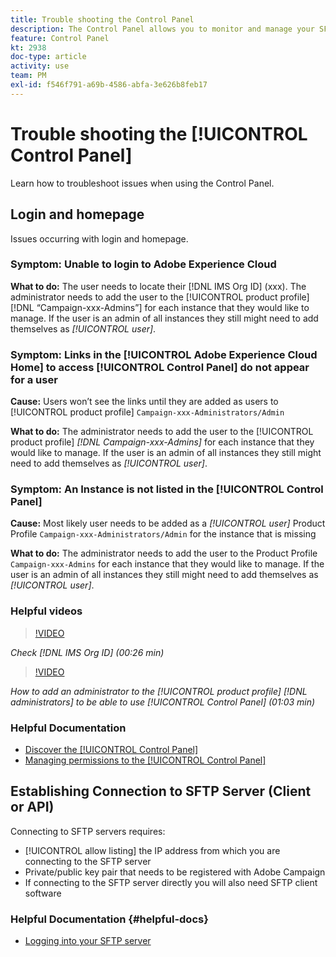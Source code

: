 ```yaml
---
title: Trouble shooting the Control Panel
description: The Control Panel allows you to monitor and manage your SFTP storage by instance and allow list IP addresses.
feature: Control Panel
kt: 2938
doc-type: article
activity: use
team: PM
exl-id: f546f791-a69b-4586-abfa-3e626b8feb17
---
```

# Trouble shooting the [!UICONTROL Control Panel]

Learn how to troubleshoot issues when using the Control Panel.

## Login and homepage

Issues occurring with login and homepage.

### Symptom: Unable to login to Adobe Experience Cloud

**What to do:**
The user needs to locate their [!DNL IMS Org ID] (xxx). The administrator needs to add the user to the [!UICONTROL product profile] [!DNL “Campaign-xxx-Admins”] for each instance that they would like to manage. If the user is an admin of all instances they still might need to add themselves as *[!UICONTROL user]*.

### Symptom: Links in the [!UICONTROL Adobe Experience Cloud Home] to access [!UICONTROL Control Panel] do not appear for a user 

**Cause:**
Users won’t see the links until they are added as users to [!UICONTROL product profile] `Campaign-xxx-Administrators/Admin`

**What to do:**
The administrator needs to add the user to the [!UICONTROL product profile] *[!DNL Campaign-xxx-Admins]* for each instance that they would like to manage. If the user is an admin of all instances they still might need to add themselves as *[!UICONTROL user]*. 

### Symptom: An Instance is not listed in the [!UICONTROL Control Panel]

**Cause:**
Most likely user needs to be added as a *[!UICONTROL user]* Product Profile `Campaign-xxx-Administrators/Admin` for the instance that is missing

**What to do:**
The administrator needs to add the user to the Product Profile `Campaign-xxx-Admins` for each instance that they would like to manage. If the user is an admin of all instances they still might need to add themselves as *[!UICONTROL user]*.

### Helpful videos

>[!VIDEO](https://video.tv.adobe.com/v/27183?quality=12)

*Check [!DNL IMS Org ID] (00:26 min)*

>[!VIDEO](https://video.tv.adobe.com/v/27147?quality=12)

*How to add an administrator to the [!UICONTROL product profile] [!DNL administrators] to be able to use [!UICONTROL Control Panel] (01:03 min)*

### Helpful Documentation

* [Discover the [!UICONTROL Control Panel]](https://helpx.adobe.com/campaign/kb/control-panel-overview.html)
* [Managing permissions to the [!UICONTROL Control Panel]](https://helpx.adobe.com/campaign/kb/control-panel-access.html)

## Establishing Connection to SFTP Server (Client or API)

Connecting to SFTP servers requires:

* [!UICONTROL allow listing] the IP address from which you are connecting to the SFTP server  
* Private/public key pair that needs to be registered with Adobe Campaign
* If connecting to the SFTP server directly you will also need SFTP client software

### Helpful Documentation {#helpful-docs}

* [Logging into your SFTP server](https://helpx.adobe.com/campaign/kb/control-panel-sftp.html#LoggingintoyourSFTPserver)
